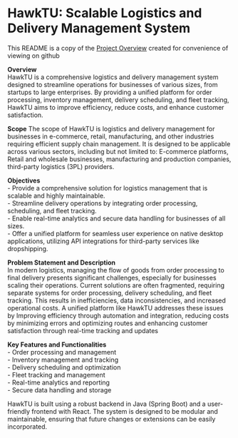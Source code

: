 # HawkTU: Scalable Logistics and Delivery Management System

This README is a copy of the [Project Overview](project-overview.md) created for convenience of viewing on github

**Overview**  
HawkTU is a comprehensive logistics and delivery management system designed to streamline operations for businesses of various sizes, from startups to large enterprises. By providing a unified platform for order processing, inventory management, delivery scheduling, and fleet tracking, HawkTU aims to improve efficiency, reduce costs, and enhance customer satisfaction.

**Scope**
The scope of HawkTU is logistics and delivery management for businesses in e-commerce, retail, manufacturing, and other industries requiring efficient supply chain management. It is designed to be applicable across various sectors, including but not limited to: E-commerce platforms, Retail and wholesale businesses, manufacturing and production companies, third-party logistics (3PL) providers.

**Objectives**  
\- Provide a comprehensive solution for logistics management that is scalable and highly maintainable.  
\- Streamline delivery operations by integrating order processing, scheduling, and fleet tracking.  
\- Enable real-time analytics and secure data handling for businesses of all sizes.  
\- Offer a unified platform for seamless user experience on native desktop applications, utilizing API integrations for third-party services like dropshipping.

**Problem Statement and Description**  
In modern logistics, managing the flow of goods from order processing to final delivery presents significant challenges, especially for businesses scaling their operations. Current solutions are often fragmented, requiring separate systems for order processing, delivery scheduling, and fleet tracking. This results in inefficiencies, data inconsistencies, and increased operational costs. A unified platform like HawkTU addresses these issues by Improving efficiency through automation and integration, reducing costs by minimizing errors and optimizing routes and enhancing customer satisfaction through real-time tracking and updates

**Key Features and Functionalities**  
\- Order processing and management  
\- Inventory management and tracking  
\- Delivery scheduling and optimization  
\- Fleet tracking and management  
\- Real-time analytics and reporting  
\- Secure data handling and storage

HawkTU is built using a robust backend in Java (Spring Boot) and a user-friendly frontend with React. The system is designed to be modular and maintainable, ensuring that future changes or extensions can be easily incorporated.
